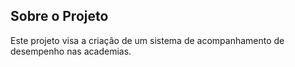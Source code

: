 ## Sobre o Projeto

Este projeto visa a criação de um sistema de acompanhamento de desempenho nas academias.